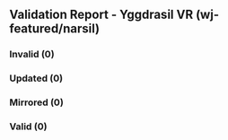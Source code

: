 ## Validation Report - Yggdrasil VR (wj-featured/narsil)


### Invalid (0)
### Updated (0)
### Mirrored (0)
### Valid (0)
